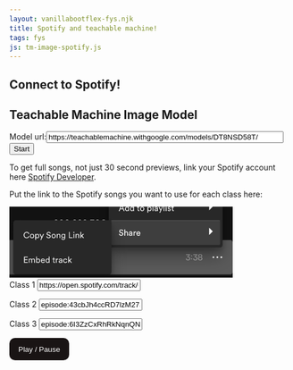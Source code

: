 ```yaml
---
layout: vanillabootflex-fys.njk
title: Spotify and teachable machine!
tags: fys
js: tm-image-spotify.js
---
```


<style>
    .play {
      min-width: max-content;
      margin-bottom: .8rem;
      padding: .8rem 1rem;
      border-radius: 10px;
      border: 0;
      background: #191414;
      color: #fff;
      cursor: pointer;
    }

    .play:hover {
      background: #1Db954;
    }

    /* bold */
    .bold {
        font-weight: bold;
    }

  </style>



## Connect to Spotify!

<h2>Teachable Machine Image Model</h2>
<label>Model url:</label><input type="text" id="modelUrl" value="https://teachablemachine.withgoogle.com/models/DT8NSD58T/" size="50"/>
<br/>
<button type="button" id="start-button">Start</button>
<div id="webcam-container"></div>

<div id="label-container"></div>
</div>


To get full songs, not just 30 second previews, link your Spotify account here [Spotify Developer](https://developer.spotify.com/).

Put the link to the Spotify songs you want to use for each class here:

<img width="400" src="/img/spotify-song-url.jpg" alt="Spotify song url" />

<div class="form-group">
<label for="class-1-input">Class 1</label>
  <input class="episode form-control" value="https://open.spotify.com/track/6NFyWDv5CjfwuzoCkw47Xf"
  id="class-1-input"
  >
  </input>

  <label for="class-2-input">Class 2</label>
  <input class="episode form-control" id="class-2-input" value="episode:43cbJh4ccRD7lzM2730YK3">
  </input>

  <label>Class 3</label>
  <input class="episode form-control" value="episode:6I3ZzCxRhRkNqnQNo8AZPV">
  </input>
</div>

<div class="episodes">

<button class="play" id="play">Play / Pause</button>
</div>

<div id="embed-iframe"></div>

<script src="https://open.spotify.com/embed-podcast/iframe-api/v1" async></script>
<script src="https://cdnjs.cloudflare.com/ajax/libs/tone/14.7.56/Tone.js" integrity="sha512-s5zatYPJj3QNve/aStVSAP4Y7/+44yX2wDYpa37YouB3WjKbQTXtK/eKhw24F6uVpaHofetU66ZeXFsyQnXjRA==" crossorigin="anonymous"></script>
<script type="text/javascript" src="/js/Tonejs-Instruments.js"></script>
<script src="https://cdn.jsdelivr.net/npm/@tensorflow/tfjs@1.3.1/dist/tf.min.js"></script>
<script src="https://cdn.jsdelivr.net/npm/@teachablemachine/image@0.8/dist/teachablemachine-image.min.js"></script>